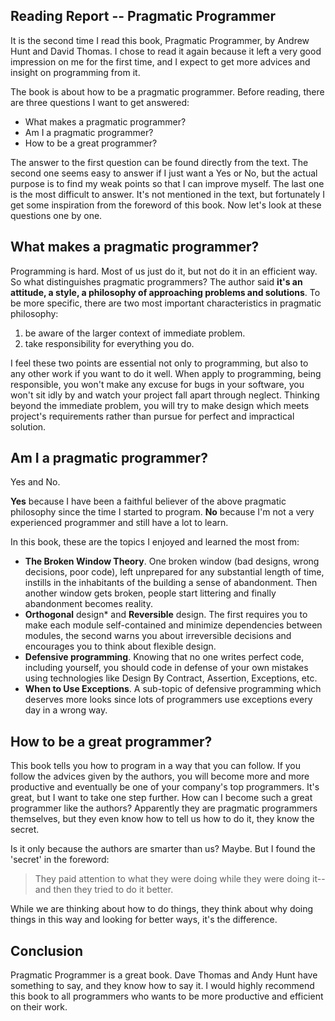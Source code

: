Reading Report -- Pragmatic Programmer
---------------------------------
It is the second time I read this book, Pragmatic Programmer, by Andrew Hunt and David Thomas. I chose to read it again because it left a very good impression on me for the first time, and I expect to get more advices and insight on programming from it.

The book is about how to be a pragmatic programmer. Before reading, there are three questions I want to get answered:

* What makes a pragmatic programmer?
* Am I a pragmatic programmer?
* How to be a great programmer? 

The answer to the first question can be found directly from the text. The second one seems easy to answer if I just want a Yes or No, but the actual purpose is to find my weak points so that I can improve myself. The last one is the most difficult to answer. It's not mentioned in the text, but fortunately I get some inspiration from the foreword of this book. Now let's look at these questions one by one.

## What makes a pragmatic programmer?

Programming is hard. Most of us just do it, but not do it in an efficient way. So what distinguishes pragmatic programmers? The author said **it's an attitude, a style, a philosophy of approaching problems and solutions**. To be more specific, there are two most important characteristics in pragmatic philosophy: 

1. be aware of the larger context of immediate problem.
2. take responsibility for everything you do.

I feel these two points are essential not only to programming, but also to any other work if you want to do it well. When apply to programming, being responsible, you won't make any excuse for bugs in your software, you won't sit idly by and watch your project fall apart through neglect. Thinking beyond the immediate problem, you will try to make design which meets project's requirements rather than pursue for perfect and impractical solution.

## Am I a pragmatic programmer?

Yes and No.

**Yes** because I have been a faithful believer of the above pragmatic philosophy since the time I started to program. **No** because I'm not a very experienced programmer and still have a lot to learn.

In this book, these are the topics I enjoyed and learned the most from:

* **The Broken Window Theory**. One broken window (bad designs, wrong decisions, poor code), left unprepared for any substantial length of time, instills in the inhabitants of the building a sense of abandonment. Then another window gets broken, people start littering and finally abandonment becomes reality.
* **Orthogonal** design*  and **Reversible** design. The first requires you to make each module self-contained and minimize dependencies between modules, the second warns you about irreversible decisions and encourages you to think about flexible design.
* **Defensive programming**. Knowing that no one writes perfect code, including yourself, you should code in defense of your own mistakes using technologies like Design By Contract, Assertion, Exceptions, etc.
* **When to Use Exceptions**. A sub-topic of defensive programming which deserves more looks since lots of programmers use exceptions every day in a wrong way.

## How to be a great programmer?

This book tells you how to program in a way that you can follow. If you follow the advices given by the authors, you will become more and more productive and eventually be one of your company's top programmers. It's great, but I want to take one step further. How can I become such a great programmer like the authors? Apparently they are pragmatic programmers themselves, but they even know how to tell us how to do it, they know the secret.

Is it only because the authors are smarter than us? Maybe. But I found the 'secret' in the foreword:

> They paid attention to what they were doing while they were doing it--and then they tried to do it better.

While we are thinking about how to do things, they think about why doing things in this way and looking for better ways, it's the difference.

## Conclusion

Pragmatic Programmer is a great book. Dave Thomas and Andy Hunt have something to say, and they know how to say it. I would highly recommend this book to all programmers who wants to be more productive and efficient on their work.

